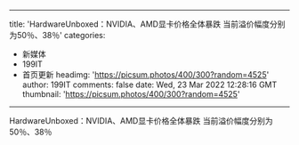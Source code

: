 
---
title: 'HardwareUnboxed：NVIDIA、AMD显卡价格全体暴跌 当前溢价幅度分别为50％、38％'
categories: 
 - 新媒体
 - 199IT
 - 首页更新
headimg: 'https://picsum.photos/400/300?random=4525'
author: 199IT
comments: false
date: Wed, 23 Mar 2022 12:28:16 GMT
thumbnail: 'https://picsum.photos/400/300?random=4525'
---

<div>   
HardwareUnboxed：NVIDIA、AMD显卡价格全体暴跌 当前溢价幅度分别为50％、38％  
</div>
            